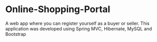 # Online-Shopping-Portal
A web app where you can register yourself as a buyer or seller. This application was developed using Spring MVC, Hibernate, MySQL and Bootstrap
